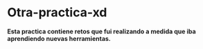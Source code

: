 # Otra-practica-xd
<strong>Esta practica contiene retos que fui realizando a medida que iba aprendiendo nuevas herramientas.</strong>
